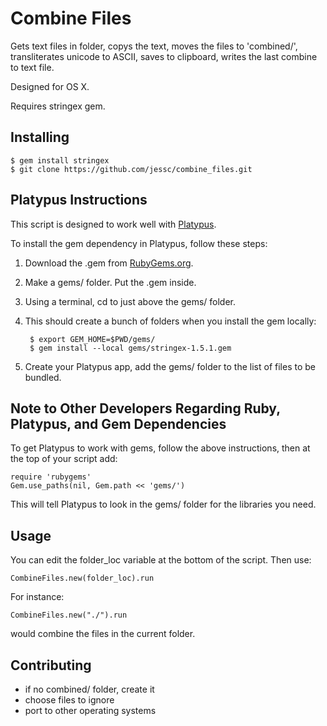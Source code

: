 
# Combine Files

Gets text files in folder, copys the text, moves the files to 'combined/', transliterates unicode to ASCII, saves to clipboard, writes the last combine to text file.

Designed for OS X.

Requires stringex gem.


## Installing

	$ gem install stringex
	$ git clone https://github.com/jessc/combine_files.git


## Platypus Instructions

This script is designed to work well with [Platypus](http://sveinbjorn.org/platypus).

To install the gem dependency in Platypus, follow these steps:

1. Download the .gem from [RubyGems.org](http://rubygems.org/gems/stringex).
2. Make a gems/ folder. Put the .gem inside.
3. Using a terminal, cd to just above the gems/ folder.
4. This should create a bunch of folders when you install the gem locally:

		$ export GEM_HOME=$PWD/gems/
		$ gem install --local gems/stringex-1.5.1.gem

5. Create your Platypus app, add the gems/ folder to the list of files to be bundled.


## Note to Other Developers Regarding Ruby, Platypus, and Gem Dependencies 

To get Platypus to work with gems, follow the above instructions, then at the top of your script add:

	require 'rubygems'
	Gem.use_paths(nil, Gem.path << 'gems/')

This will tell Platypus to look in the gems/ folder for the libraries you need.


## Usage

You can edit the folder_loc variable at the bottom of the script. Then use:

	CombineFiles.new(folder_loc).run

For instance:

	CombineFiles.new("./").run

would combine the files in the current folder.


## Contributing
- if no combined/ folder, create it
- choose files to ignore
- port to other operating systems
